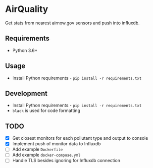 # AirQuality
Get stats from nearest airnow.gov sensors and push into influxdb.

## Requirements
* Python 3.6+

## Usage
* Install Python requirements - `pip install -r requirements.txt`

## Development
* Install Python requirements - `pip install -r requirements.txt`
* `black` is used for code formatting

## TODO
- [x] Get closest monitors for each pollutant type and output to console
- [x] Implement push of monitor data to Influxdb
- [ ] Add example `Dockerfile`
- [ ] Add example `docker-compose.yml`
- [ ] Handle TLS besides ignoring for Influxdb connection